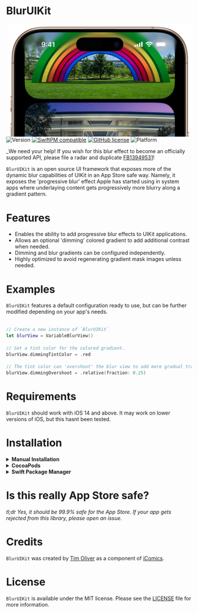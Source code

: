 # BlurUIKit

<img src="https://raw.githubusercontent.com/TimOliver/BlurUIKit/main/screenshot.webp" width="500" align="right" alt="TORoundedButton" />

![Version](https://img.shields.io/cocoapods/v/BlurUIKit.svg?style=flat)
[![SwiftPM compatible](https://img.shields.io/badge/SwiftPM-compatible-4BC51D.svg?style=flat)](https://swift.org/package-manager/)
[![GitHub license](https://img.shields.io/badge/license-MIT-blue.svg)](https://raw.githubusercontent.com/TimOliver/BlurUIKit/main/LICENSE)
![Platform](https://img.shields.io/cocoapods/p/BlurUIKit.svg?style=flat)

_We need your help! If you wish for this blur effect to become an officially supported API, please file a radar and duplicate [FB13949531](https://openradar.appspot.com/FB13949531)!

`BlurUIKit` is an open source UI framework that exposes more of the dynamic blur capabilities of UIKit in an App Store safe way. Namely, it exposes the 'progressive blur' effect Apple has started using in system apps where underlaying content gets progressively more blurry along a gradient pattern.

# Features

* Enables the ability to add progressive blur effects to UIKit applications.
* Allows an optional 'dimming' colored gradient to add additional contrast when needed.
* Dimming and blur gradients can be configured independently.
* Highly optimized to avoid regenerating gradient mask images unless needed.

# Examples

`BlurUIKit` features a default configuration ready to use, but can be further modified depending on your app's needs.

```swift

// Create a new instance of `BlurUIKit`
let blurView = VariableBlurView()

// Set a tint color for the colored gradient.
blurView.dimmingTintColor = .red

// The tint color can 'overshoot' the blur view to add more gradual transition
blurView.dimmingOvershoot = .relative(fraction: 0.25)

```

# Requirements

`BlurUIKit` should work with iOS 14 and above. It may work on lower versions of iOS, but this hasnt been tested.

# Installation

<details>
  <summary><strong>Manual Installation</strong></summary>

Copy the contents of the `BlurUIKit` folder to your app's project folder.
</details>

<details>
  <summary><strong>CocoaPods</strong></summary>

```
pod 'BlurUIKit'
```
</details>

<details>
  <summary><strong>Swift Package Manager</strong></summary>

Add the following to your `Package.swift`:
``` swift
dependencies: [
  // ...
  .package(url: "https://github.com/TimOliver/BlurUIKit.git"),
],
```
</details>

# Is this really App Store safe?

_tl;dr Yes, it should be 99.9% safe for the App Store. If your app gets rejected from this library, please open an issue._

# Credits

`BlurUIKit` was created by [Tim Oliver](http://threads.net/@timoliver) as a component of [iComics](http://icomics.co).

# License

`BlurUIKit` is available under the MIT license. Please see the [LICENSE](LICENSE) file for more information.

